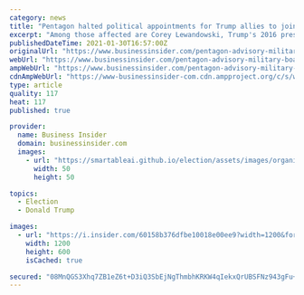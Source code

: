 ```yaml
---
category: news
title: "Pentagon halted political appointments for Trump allies to join defense advisory boards"
excerpt: "Among those affected are Corey Lewandowski, Trump's 2016 presidential campaign manager, and David Bossie, a deputy campaign manager for Trump."
publishedDateTime: 2021-01-30T16:57:00Z
originalUrl: "https://www.businessinsider.com/pentagon-advisory-military-boards-lloyd-austin-review-trump-loyalists-2021-1"
webUrl: "https://www.businessinsider.com/pentagon-advisory-military-boards-lloyd-austin-review-trump-loyalists-2021-1"
ampWebUrl: "https://www.businessinsider.com/pentagon-advisory-military-boards-lloyd-austin-review-trump-loyalists-2021-1?amp"
cdnAmpWebUrl: "https://www-businessinsider-com.cdn.ampproject.org/c/s/www.businessinsider.com/pentagon-advisory-military-boards-lloyd-austin-review-trump-loyalists-2021-1?amp"
type: article
quality: 117
heat: 117
published: true

provider:
  name: Business Insider
  domain: businessinsider.com
  images:
    - url: "https://smartableai.github.io/election/assets/images/organizations/businessinsider.com-50x50.jpg"
      width: 50
      height: 50

topics:
  - Election
  - Donald Trump

images:
  - url: "https://i.insider.com/60158b376dfbe10018e00ee9?width=1200&format=jpeg"
    width: 1200
    height: 600
    isCached: true

secured: "08MnQGS3Xhq7ZB1eZ6t+D3iQ3SbEjNgThmbhKRKW4qIekxQrUBSFNz943gFu+Zr1ebVvAQuR6A4TS9Mvp/8s9RSbfewIV33m9BRWhj6PuUzBJmrz28vRoKJ+EQviWUNMKpW7YzcPndPvVQyigHyUgOhy0sGk0KSZbJDr30lp+WkoDvs7+F7L/4oZCqcQTJuXfzjlv9ekwxdWUtxjP6ClwwkG2mVP7BjhQfqws0x55bossAREk2nWCXqQBYNBpeP/3kXxukMfzOPR9OsZkcbTKGPp0lMKDPUxlnSlP1okI6HMosGdvFVPpG4PlTqcaqpxgh2g4LhP8zwDT9m1FDNB/0DXLVWWthJYnZ05NossfnI=;YPMks0sjQwVaXspRmpjOOg=="
---
```


